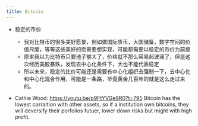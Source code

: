 ```yaml
---
title: Bitcoin
---
```


- 稳定的币价
  - 我对比特币的很多美好愿景，例如做国际货币，大国储备，数字空间的价值尺度，等等这些美好的愿景要想实现，可能都需要以稳定的币价为前提
  - 原来我以为比特币只要池子够大了，价格就不那么容易起波澜了，但是这次经历美股暴跌，发现去中心化条件下，大也不能代表稳定
  - 所以未来，稳定的比价可能还是需要有中心化组织去强制一下，去中心化和中心化混合作用，可能是一条路，毕竟黄金几百年的就是这么走过来的。

- Cathie Wood: https://youtu.be/p9FtYVGe9R0?t=795 Bitcoin has the lowest corraltion with other assets, so if a institution own bitcoins, they will deversify their porfolios futuer, lower down risks but might with high profit.
